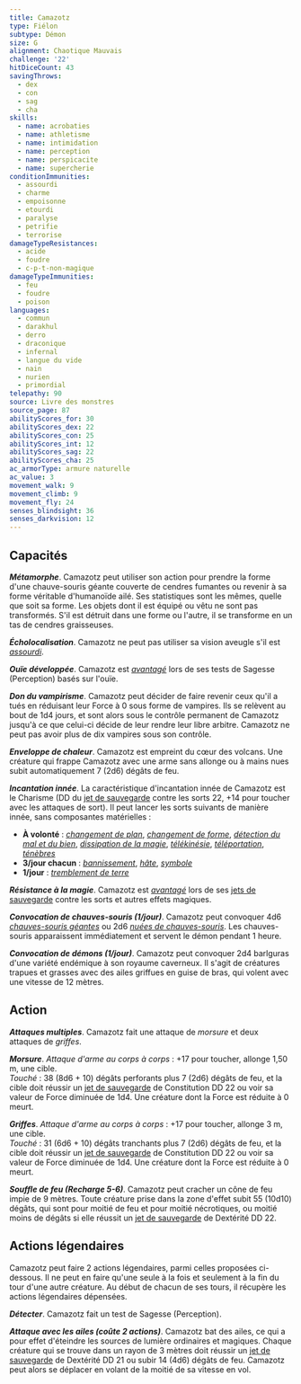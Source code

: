 ```yaml
---
title: Camazotz
type: Fiélon
subtype: Démon
size: G
alignment: Chaotique Mauvais
challenge: '22'
hitDiceCount: 43
savingThrows:
  - dex
  - con
  - sag
  - cha
skills:
  - name: acrobaties
  - name: athletisme
  - name: intimidation
  - name: perception
  - name: perspicacite
  - name: supercherie
conditionImmunities:
  - assourdi
  - charme
  - empoisonne
  - etourdi
  - paralyse
  - petrifie
  - terrorise
damageTypeResistances:
  - acide
  - foudre
  - c-p-t-non-magique
damageTypeImmunities:
  - feu
  - foudre
  - poison
languages:
  - commun
  - darakhul
  - derro
  - draconique
  - infernal
  - langue du vide
  - nain
  - nurien
  - primordial
telepathy: 90
source: Livre des monstres
source_page: 87
abilityScores_for: 30
abilityScores_dex: 22
abilityScores_con: 25
abilityScores_int: 12
abilityScores_sag: 22
abilityScores_cha: 25
ac_armorType: armure naturelle
ac_value: 3
movement_walk: 9
movement_climb: 9
movement_fly: 24
senses_blindsight: 36
senses_darkvision: 12
---
```

## Capacités
_**Métamorphe**_. Camazotz peut utiliser son action pour prendre la forme d'une chauve-souris géante couverte de cendres fumantes ou revenir à sa forme véritable d'humanoïde ailé. Ses statistiques sont les mêmes, quelle que soit sa forme. Les objets dont il est équipé ou vêtu ne sont pas transformés. S'il est détruit dans une forme ou l'autre, il se transforme en un tas de cendres graisseuses.

_**Écholocalisation**_. Camazotz ne peut pas utiliser sa vision aveugle s'il est [_assourdi_](/gerer-la-sante-du-personnage/#assourdi).

_**Ouïe développée**_. Camazotz est [_avantagé_](/utiliser-les-caracteristiques/#avantage-et-desavantage) lors de ses tests de Sagesse (Perception) basés sur l'ouïe.

_**Don du vampirisme**_. Camazotz peut décider de faire revenir ceux qu'il a tués en réduisant leur Force à 0 sous forme de vampires. Ils se relèvent au bout de 1d4 jours, et sont alors sous le contrôle permanent de Camazotz jusqu'à ce que celui-ci décide de leur rendre leur libre arbitre. Camazotz ne peut pas avoir plus de dix vampires sous son contrôle.

_**Enveloppe de chaleur**_. Camazotz est empreint du cœur des volcans. Une créature qui frappe Camazotz avec une arme sans allonge ou à mains nues subit automatiquement 7 (2d6) dégâts de feu.

_**Incantation innée**_. La caractéristique d'incantation innée de Camazotz est le Charisme (DD du [jet de sauvegarde](/utiliser-les-caracteristiques/#jets-de-sauvegarde) contre les sorts 22, +14 pour toucher avec les attaques de sort). Il peut lancer les sorts suivants de manière innée, sans composantes matérielles :
* **À volonté** : [_changement de plan_](/grimoire/changement-de-plan/), [_changement de forme_](/grimoire/changement-de-forme/), [_détection du mal et du bien_](/grimoire/detection-du-mal-et-du-bien/), [_dissipation de la magie_](/grimoire/dissipation-de-la-magie/), [_télékinésie_](/grimoire/telekinesie/), [_téléportation_](/grimoire/teleportation/), [_ténèbres_](/grimoire/tenebres/)
* **3/jour chacun** : [_bannissement_](/grimoire/bannissement/), [_hâte_](/grimoire/hate/), [_symbole_](/grimoire/symbole/)
* **1/jour** : [_tremblement de terre_](/grimoire/tremblement-de-terre/)

_**Résistance à la magie**_. Camazotz est [_avantagé_](/utiliser-les-caracteristiques/#avantage-et-desavantage) lors de ses [jets de sauvegarde](/utiliser-les-caracteristiques/#jets-de-sauvegarde) contre les sorts et autres effets magiques.

_**Convocation de chauves-souris (1/jour)**_. Camazotz peut convoquer 4d6 [_chauves-souris géantes_](/bestiaire/chauve-souris-geante/) ou 2d6 [_nuées de chauves-souris_](/bestiaire/nuee-de-chauve-souris/). Les chauves-souris apparaissent immédiatement et servent le démon pendant 1 heure.

_**Convocation de démons (1/jour)**_. Camazotz peut convoquer 2d4 barlguras d'une variété endémique à son royaume caverneux. Il s'agit de créatures trapues et grasses avec des ailes griffues en guise de bras, qui volent avec une vitesse de 12 mètres.

## Action
_**Attaques multiples**_. Camazotz fait une attaque de _morsure_ et deux attaques de _griffes_.

_**Morsure**_. _Attaque d'arme au corps à corps_ : +17 pour toucher, allonge 1,50 m, une cible.  
_Touché_ : 38 (8d6 + 10) dégâts perforants plus 7 (2d6) dégâts de feu, et la cible doit réussir un [jet de sauvegarde](/utiliser-les-caracteristiques/#jets-de-sauvegarde) de Constitution DD 22 ou voir sa valeur de Force diminuée de 1d4. Une créature dont la Force est réduite à 0 meurt.

_**Griffes**_. _Attaque d'arme au corps à corps_ : +17 pour toucher, allonge 3 m, une cible.  
_Touché_ : 31 (6d6 + 10) dégâts tranchants plus 7 (2d6) dégâts de feu, et la cible doit réussir un [jet de sauvegarde](/utiliser-les-caracteristiques/#jets-de-sauvegarde) de Constitution DD 22 ou voir sa valeur de Force diminuée de 1d4. Une créature dont la Force est réduite à 0 meurt.

_**Souffle de feu (Recharge 5-6)**_. Camazotz peut cracher un cône de feu impie de 9 mètres. Toute créature prise dans la zone d'effet subit 55 (10d10) dégâts, qui sont pour moitié de feu et pour moitié nécrotiques, ou moitié moins de dégâts si elle réussit un [jet de sauvegarde](/utiliser-les-caracteristiques/#jets-de-sauvegarde) de Dextérité DD 22.

## Actions légendaires
Camazotz peut faire 2 actions légendaires, parmi celles proposées ci-dessous. Il ne peut en faire qu'une seule à la fois et seulement à la fin du tour d'une autre créature. Au début de chacun de ses tours, il récupère les actions légendaires dépensées.

_**Détecter**_. Camazotz fait un test de Sagesse (Perception).

_**Attaque avec les ailes (coûte 2 actions)**_. Camazotz bat des ailes, ce qui a pour effet d'éteindre les sources de lumière ordinaires et magiques. Chaque créature qui se trouve dans un rayon de 3 mètres doit réussir un [jet de sauvegarde](/utiliser-les-caracteristiques/#jets-de-sauvegarde) de Dextérité DD 21 ou subir 14 (4d6) dégâts de feu. Camazotz peut alors se déplacer en volant de la moitié de sa vitesse en vol.
